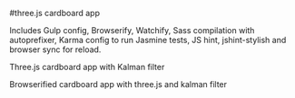 #three.js cardboard app

Includes Gulp config, Browserify, Watchify, Sass compilation with autoprefixer, Karma config to run Jasmine tests, JS hint, jshint-stylish and browser sync for reload. 

Three.js cardboard app with Kalman filter

Browserified cardboard app with three.js and kalman filter


